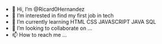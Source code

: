 - 👋 Hi, I’m @Ricard0Hernandez 
- 👀 I’m interested in find my first job in tech
- 🌱 I’m currently learning HTML CSS JAVASCRIPT JAVA SQL 
- 💞️ I’m looking to collaborate on ...
- 📫 How to reach me ...

<!---
Ricard0Hernandez/Ricard0Hernandez is a ✨ special ✨ repository because its `README.md` (this file) appears on your GitHub profile.
You can click the Preview link to take a look at your changes.
--->
